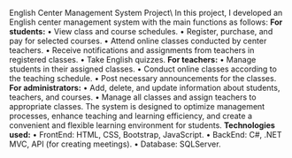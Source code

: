 English Center Management System Project\\
In this project, I developed an English center management system with the main functions as follows:
**For students:**
  •	View class and course schedules.
  •	Register, purchase, and pay for selected courses.
  •	Attend online classes conducted by center teachers.
  •	Receive notifications and assignments from teachers in registered classes.
  •	Take English quizzes.
**For teachers:**
  •	Manage students in their assigned classes.
  •	Conduct online classes according to the teaching schedule.
  •	Post necessary announcements for the classes.
**For administrators:**
  •	Add, delete, and update information about students, teachers, and courses.
  •	Manage all classes and assign teachers to appropriate classes.
The system is designed to optimize management processes, enhance teaching and learning efficiency, and create a convenient and flexible learning environment for students.
**Technologies used:**
  •	FrontEnd: HTML, CSS, Bootstrap, JavaScript.
  •	BackEnd: C#, .NET MVC, API (for creating meetings).
  •	Database: SQLServer.

